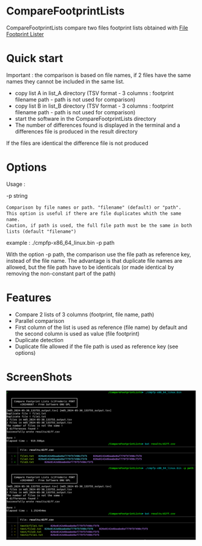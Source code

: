 

#  CompareFootprintLists
CompareFootprintLists compare two files footprint lists obtained with [File Footprint Lister](https://github.com/FredPont/FileFootprintLister)

# Quick start
Important : the comparison is based on file names, if 2 files have the same names they cannot be included in the same list.
- copy list A in list_A directory (TSV format - 3 columns : footprint filename path - path is not used for comparison)
- copy list B in list_B directory (TSV format - 3 columns : footprint filename path - path is not used for comparison)
- start the software in the CompareFootprintLists directory
- The number of differences found is displayed in the terminal and a differences file is produced in the result directory

If the files are identical the difference file is not produced

# Options
Usage :

  -p string

    Comparison by file names or path. "filename" (default) or "path".
    This option is useful if there are file duplicates whith the same name. 
    Caution, if path is used, the full file path must be the same in both lists (default "filename")

example : ./cmpfp-x86_64_linux.bin -p path

 With the option  -p path, the comparison use the file path as reference key, instead of the file name. The advantage is that duplicate file names are allowed, but the file path have to be identicals (or made identical by removing the non-constant part of the path)

# Features
- Compare 2 lists of 3 columns (footprint, file name, path)
- Parallel comparison
- First column of the list is used as reference (file name) by default and the second column is used as value (file footprint)
- Duplicate detection
- Duplicate file allowed if the file path is used as reference key (see options)

# ScreenShots
![CLI](src/web/screenshot.png)